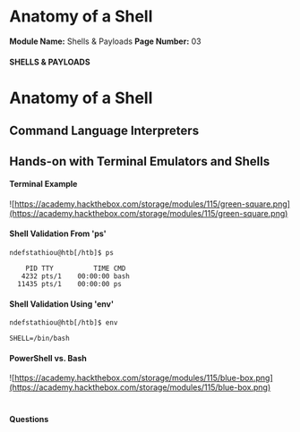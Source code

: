 <!--
 // Platform: Academy
// URL: https://academy.hackthebox.com/module/115/section/1103
// Platform Version: V1
// Module ID: 115
// Module Name: Shells & Payloads
// Module Difficulty: Medium
// Section ID: 1103
// Section Title: Anatomy of a Shell
// Page Title: Hack The Box - Academy
// Page Number: 03
-->

# Anatomy of a Shell

**Module Name:** Shells & Payloads **Page Number:** 03

#### 

#### SHELLS & PAYLOADS

# Anatomy of a Shell

## Command Language Interpreters

## Hands-on with Terminal Emulators and Shells

#### Terminal Example

![https://academy.hackthebox.com/storage/modules/115/green-square.png](https://academy.hackthebox.com/storage/modules/115/green-square.png)

#### Shell Validation From 'ps'

``` shell-session
ndefstathiou@htb[/htb]$ ps

    PID TTY          TIME CMD
   4232 pts/1    00:00:00 bash
  11435 pts/1    00:00:00 ps
```

#### Shell Validation Using 'env'

``` shell-session
ndefstathiou@htb[/htb]$ env

SHELL=/bin/bash
```

#### PowerShell vs. Bash

![https://academy.hackthebox.com/storage/modules/115/blue-box.png](https://academy.hackthebox.com/storage/modules/115/blue-box.png)

# 

# 

#### Questions

####